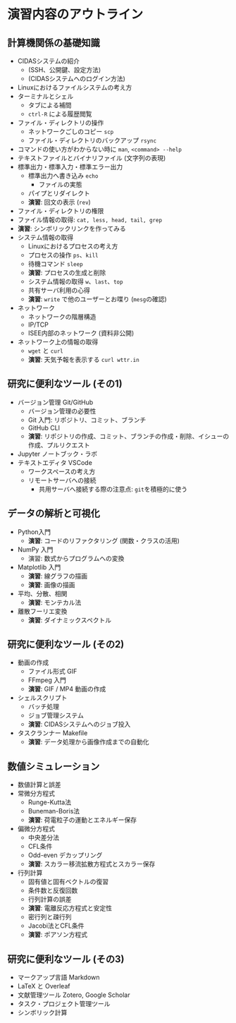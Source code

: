 # 演習内容のアウトライン

## 計算機関係の基礎知識

- CIDASシステムの紹介
  - (SSH、公開鍵、設定方法)
  - (CIDASシステムへのログイン方法)
- Linuxにおけるファイルシステムの考え方
- ターミナルとシェル
  - タブによる補間
  - `ctrl-R` による履歴閲覧
- ファイル・ディレクトリの操作
  - ネットワークごしのコピー `scp`
  - ファイル・ディレクトリのバックアップ `rsync`
- コマンドの使い方がわからない時に `man`, `<command> --help`
- テキストファイルとバイナリファイル (文字列の表現)
- 標準出力・標準入力・標準エラー出力
  - 標準出力へ書き込み `echo`
    - ファイルの実態
  - パイプとリダイレクト
  - **演習**: 回文の表示 (`rev`)
- ファイル・ディレクトリの権限
- ファイル情報の取得: `cat, less, head, tail, grep`
- **演習**: シンボリックリンクを作ってみる
- システム情報の取得
  - Linuxにおけるプロセスの考え方
  - プロセスの操作 `ps`、`kill`
  - 待機コマンド `sleep`
  - **演習**: プロセスの生成と削除
  - システム情報の取得 `w`、`last`、`top`
  - 共有サーバ利用の心得
  - **演習**: `write` で他のユーザーとお喋り (`mesg`の確認)
- ネットワーク
  - ネットワークの階層構造
  - IP/TCP
  - ISEE内部のネットワーク (資料非公開)
- ネットワーク上の情報の取得
  - `wget` と `curl`
  - **演習**: 天気予報を表示する `curl wttr.in`

## 研究に便利なツール (その1)

- バージョン管理 Git/GitHub
  - バージョン管理の必要性
  - Git 入門: リポジトリ、コミット、ブランチ
  - GitHub CLI
  - **演習**: リポジトリの作成、コミット、ブランチの作成・削除、イシューの作成、プルリクエスト
- Jupyter ノートブック・ラボ
- テキストエディタ VSCode
  - ワークスペースの考え方
  - リモートサーバへの接続
    - 共用サーバへ接続する際の注意点: `git`を積極的に使う

## データの解析と可視化

- Python入門
  - **演習**: コードのリファクタリング (関数・クラスの活用)
- NumPy 入門
  - 演習: 数式からプログラムへの変換
- Matplotlib 入門
  - **演習**: 線グラフの描画
  - **演習**: 画像の描画
- 平均、分散、相関
  - **演習**: モンテカル法
- 離散フーリエ変換
  - **演習**: ダイナミックスペクトル

## 研究に便利なツール (その2)

- 動画の作成
  - ファイル形式 GIF
  - FFmpeg 入門
  - **演習**: GIF / MP4 動画の作成
- シェルスクリプト
  - バッチ処理
  - ジョブ管理システム
  - **演習**: CIDASシステムへのジョブ投入
- タスクランナー Makefile
  - **演習**: データ処理から画像作成までの自動化

## 数値シミュレーション

- 数値計算と誤差
- 常微分方程式
  - Runge-Kutta法
  - Buneman-Boris法
  - **演習**: 荷電粒子の運動とエネルギー保存
- 偏微分方程式
  - 中央差分法
  - CFL条件
  - Odd-even デカップリング
  - **演習**: スカラー移流拡散方程式とスカラー保存
- 行列計算
  - 固有値と固有ベクトルの復習
  - 条件数と反復回数
  - 行列計算の誤差
  - **演習**: 電離反応方程式と安定性
  - 密行列と疎行列
  - Jacobi法とCFL条件
  - **演習**: ポアソン方程式

## 研究に便利なツール (その3)

- マークアップ言語 Markdown
- LaTeX と Overleaf
- 文献管理ツール Zotero, Google Scholar
- タスク・プロジェクト管理ツール
- シンボリック計算
